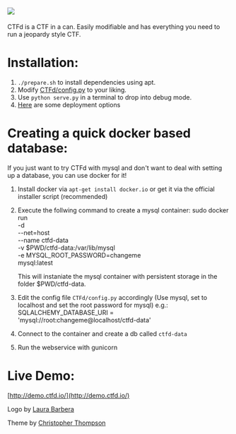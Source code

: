 ![](https://raw.githubusercontent.com/isislab/CTFd/master/CTFd/static/original/img/logo.png)
====

CTFd is a CTF in a can. Easily modifiable and has everything you need to run a jeopardy style CTF.

# Installation: 
 1. `./prepare.sh` to install dependencies using apt.
 2. Modify [CTFd/config.py](https://github.com/isislab/CTFd/blob/master/CTFd/config.py) to your liking.
 3. Use `python serve.py` in a terminal to drop into debug mode.
 4. [Here](https://github.com/isislab/CTFd/wiki/Deployment) are some deployment options

# Creating a quick docker based database:
If you just want to try CTFd with mysql and don't want to deal with setting up a database, you can use docker for it!
 1. Install docker via `apt-get install docker.io` or get it via the official installer script (recommended)
 2. Execute the follwing command to create a mysql container:
    sudo docker run \
        -d \
        --net=host \
        --name ctfd-data \
        -v $PWD/ctfd-data:/var/lib/mysql \
        -e MYSQL_ROOT_PASSWORD=changeme \
        mysql:latest
    
    This will instaniate the mysql container with persistent storage in the folder $PWD/ctfd-data.
 3. Edit the config file `CTFd/config.py` accordingly (Use mysql, set to localhost and set the root password for mysql)
    e.g.: SQLALCHEMY_DATABASE_URI = 'mysql://root:changeme@localhost/ctfd-data'
 4. Connect to the container and create a db called `ctfd-data`
 5. Run the webservice with gunicorn
# Live Demo:
[http://demo.ctfd.io/](http://demo.ctfd.io/)

Logo by [Laura Barbera](http://www.laurabb.com/)

Theme by [Christopher Thompson](https://github.com/breadchris)
